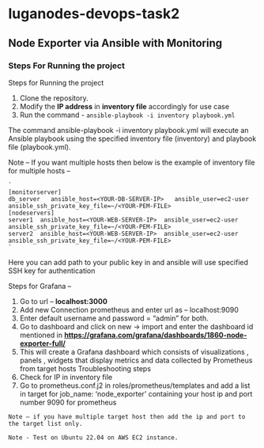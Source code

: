# luganodes-devops-task2

## Node Exporter via Ansible with Monitoring


### Steps For Running the project

Steps for Running the project
1.	Clone the repository.
2.	Modify the **IP address** in **inventory file** accordingly for use case
3.	Run the command - `ansible-playbook -i inventory playbook.yml`

The command ansible-playbook -i inventory playbook.yml will execute an Ansible playbook using the specified inventory file (inventory) and playbook file (playbook.yml). 

Note – If you want multiple hosts then below is the example of inventory file for multiple hosts – 

    `
    [monitorserver]
    db_server   ansible_host=<YOUR-DB-SERVER-IP>   ansible_user=ec2-user  ansible_ssh_private_key_file=~/<YOUR-PEM-FILE>
    [nodeservers]
    server1  ansible_host=<YOUR-WEB-SERVER-IP>  ansible_user=ec2-user  ansible_ssh_private_key_file=~/<YOUR-PEM-FILE>
    server2  ansible_host=<YOUR-WEB-SERVER-IP>  ansible_user=ec2-user  ansible_ssh_private_key_file=~/<YOUR-PEM-FILE>
    `


Here you can add path to your public key in <YOUR-PEM-FILE> and ansible will use specified SSH key for authentication

Steps for Grafana – 
1.	Go to url – **localhost:3000**
2.	Add new Connection prometheus and enter url as – localhost:9090
3.	Enter default username and password = “admin” for both.
4.	Go to dashboard and click on new -> import and enter the dashboard id mentioned in **https://grafana.com/grafana/dashboards/1860-node-exporter-full/**
5.	This will create a Grafana dashboard which consists of visualizations , panels , widgets that display metrics and data collected by Prometheus from target hosts
Troubleshooting steps 
1.	Check for IP in inventory file
2.	Go to prometheus.conf.j2 in roles/prometheus/templates and add a list in target for job_name: ‘node_exporter’ containing your host ip and port number 9090 for prometheus

`Note – if you have multiple target host then add the ip and port to the target list only.`

`Note - Test on Ubuntu 22.04 on AWS EC2 instance.`

